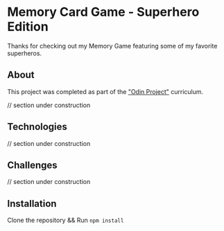 # Memory Card Game - Superhero Edition

Thanks for checking out my Memory Game featuring some of my favorite superheros.

## About

This project was completed as part of the ["Odin Project"](https://www.theodinproject.com/) curriculum.

// section under construction

## Technologies

// section under construction

## Challenges

// section under construction

## Installation
Clone the repository && Run `npm install`
